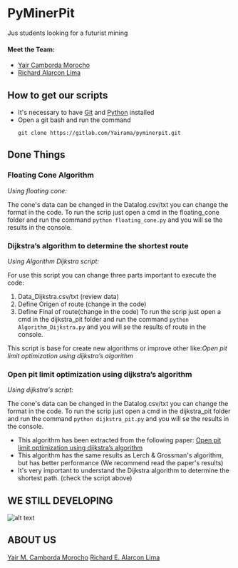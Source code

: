 # PyMinerPit

Jus students looking for a futurist mining

#### Meet the Team:
- [Yair Camborda Morocho](https://www.linkedin.com/in/yairama/)
- [Richard Alarcon Lima](https://www.linkedin.com/in/richardeberthalarconlima/)

## How to get our scripts

- It's necessary to have [Git](https://git-scm.com) and [Python](https://www.python.org) installed
- Open a git bash and run the command 
    ``` 
    git clone https://gitlab.com/Yairama/pyminerpit.git
    ```



## Done Things

### Floating Cone Algorithm
_Using floating cone:_

The cone's data can be changed in the Datalog.csv/txt you can change the format in the code.
To run the scrip just open a cmd in the floating_cone folder and run the command `python floating_cone.py` and you will se the results in the console.

### Dijkstra’s algorithm to determine the shortest route
_Using Algorithm Dijkstra script:_

For use this script you can change three parts important to execute the code:
  1. Data_Dijkstra.csv/txt (review data)
  2. Define Origen of route (change in the code)
  3. Define Final of route(change in the code)
To run the scrip just open a cmd in the dijkstra_pit folder and run the command `python Algorithm_Dijkstra.py` and you will se the results of route in the console.
     
This script is base for create new algorithms or improve other like:_Open pit limit optimization using dijkstra’s algorithm_

### Open pit limit optimization using dijkstra’s algorithm
_Using dijkstra's script:_

The cone's data can be changed in the Datalog.csv/txt you can change the format in the code. 
To run the scrip just open a cmd in the dijkstra_pit folder and run the command `python dijkstra_pit.py` and you will se the results in the console.
- This algorithm has been extracted from the following paper: [Open pit limit optimization using dijkstra’s algorithm](https://ijmge.ut.ac.ir/article_75161_73cf9766e88e3e69c2b09d8707eeb612.pdf)
- This algorithm has the same results as Lerch & Grossman's algorithm, but has better performance (We recommend read the paper's results)
- It's very important to understand the Dijkstra algorithm to determine the shortest path. (check the script above)

## WE STILL DEVELOPING

![alt text](https://i.pinimg.com/originals/b1/4f/1c/b14f1c6d36b5102da0823d6c99929f12.gif)

## ABOUT US

[Yair M. Camborda Morocho](https://www.linkedin.com/in/yairama/)
[Richard E. Alarcon Lima](https://www.linkedin.com/in/richardeberthalarconlima/)

